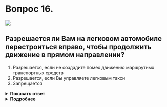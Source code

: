 # Вопрос 16.

![](https://s.drom.ru/i24227/pdd/tickets/2016/1542608514.jpg)

## Разрешается ли Вам на легковом автомобиле перестроиться вправо, чтобы продолжить движение в прямом направлении?

1. Разрешается, если не создадите помех движению маршрутных транспортных средств
2. Разрешается, если Вы управляете легковым такси
3. Запрещается

<details>
<summary><b>Показать ответ</b></summary>
Правильный ответ: 2
</details>
<details>
<summary><b>Подробнее</b></summary>
Согласно знаку 5.14.1 «Полоса для маршрутных транспортных средств» и разметки 1.23.1 (в виде буквы «А») правая полоса принадлежит маршрутным транспортным средствам и ТС, используемым в качестве легкового такси, а также велосипедистам и «школьным автобусам». Движение и остановка других транспортных средств на этой полосе запрещается. Исключением является только остановка для посадки и высадки пассажиров, а также заезд на эту полосу при въезде на дорогу и при поворотах для предварительного перестроения, если эта полоса отделена от остальной проезжей части прерывистой линией разметки.
Вам можно перестроиться по указанной траектории и продолжить движение в прямом направлении, если Вы управляете легковым такси.
(Пункт 18.2 ПДД, «Горизонтальная разметка» 1.23.1)
</details>